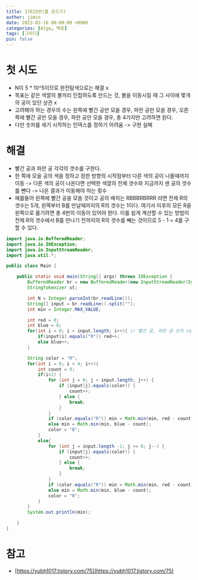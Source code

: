 ```yaml
---
title: 17615번(볼 모으기)
author: jimin
date: 2023-02-10 00:00:00 +0900
categories: [Algo, 백준]
tags: [그리디]
pin: false
---
```


# 첫 시도

 - N이 5 * 10^5이므로 완전탐색으로는 해결 x
 - 목표는 같은 색깔의 볼끼리 인접하도록 만드는 것, 볼을 이동시킬 때 그 사이에 몇개의 공이 있던 상관 x
 - 고려해야 하는 경우의 수는 왼쪽에 빨간 공만 모을 경우, 파란 공만 모을 경우, 오른쪽에 빨간 공만 모을 경우, 파란 공만 모을 경우, 총 4가지만 고려하면 된다.
 - 다만 숫자를 세기 시작하는 인덱스를 정하기 어려움 -> 구현 실패

# 해결

 - 빨간 공과 파란 공 각각의 갯수를 구한다.
 - 한 쪽에 모을 공의 색을 정하고 정한 방향의 시작점부터 다른 색의 공이 나올때까지 이동 -> 다른 색의 공이 나온다면 선택한 색깔의 전체 갯수와 지금까지 센 공의 갯수를 뺀다 -> 나온 결과가 이동해야 하는 횟수
 - 예를들어 왼쪽에 빨간 공을 모을 것이고 공의 배치는 RBBBRBRRR 라면 전체 R의 갯수는 5개, 왼쪽부터 B를 만날때까지의 R의 갯수는 1이다. 여기서 이후의 모든 R을 왼쪽으로 옮기려면 총 4번의 이동이 있어야 한다. 이를 쉽게 계산할 수 있는 방법이 전체 R의 갯수에서 B를 만나기 전까지의 R의 갯수를 빼는 것이므로 5 - 1 = 4를 구할 수 있다.

```java
import java.io.BufferedReader;
import java.io.IOException;
import java.io.InputStreamReader;
import java.util.*;

public class Main {

    public static void main(String[] args) throws IOException {
        BufferedReader br = new BufferedReader(new InputStreamReader(System.in));
        StringTokenizer st;

        int N = Integer.parseInt(br.readLine());
        String[] input = br.readLine().split("");
        int min = Integer.MAX_VALUE;

        int red = 0;
        int blue = 0;
        for(int i = 0; i < input.length; i++){ // 빨간 공, 파란 공 숫자 count
            if(input[i].equals("R")) red++;
            else blue++;
        }

        String color = "R";
        for(int i = 0; i < 4; i++){
            int count = 0;
            if(i<2) {
                for (int j = 0; j < input.length; j++) {
                    if (input[j].equals(color)) {
                        count++;
                    } else {
                        break;
                    }
                }
                if (color.equals("R")) min = Math.min(min, red - count);
                else min = Math.min(min, blue - count);
                color = "B";
            }
            else{
                for (int j = input.length -1; j >= 0; j--) {
                    if (input[j].equals(color)) {
                        count++;
                    } else {
                        break;
                    }
                }
                if (color.equals("R")) min = Math.min(min, red - count);
                else min = Math.min(min, blue - count);
                color = "R";
            }
        }
        System.out.println(min);

    }
}

```

# 참고

 - [https://yubh1017.tistory.com/75](https://yubh1017.tistory.com/75)